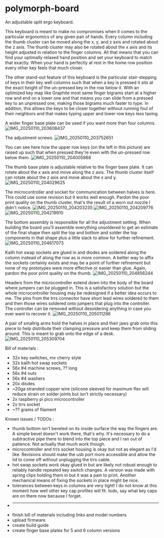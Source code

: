 # polymorph-board
An adjustable split ergo keyboard.

This keyboard is meant to make no compromises when it comes to the particular ergonomics of any given pair of hands. Every column including the thumb cluster can be moved along the x, y, and z axis and rotated about the z axis. The thumb cluster may also be rotated about the x axis and its height adjusted in relation to the finger columns. All that means that you can find your optimally relaxed hand position and set your keyboard to match that exactly. When your hand is perfectly at rest in the home row position every other key feels that much closer. 

The other stand-out feature of this keyboard is the particular stair-stepping of keys in their key well columns such that when a key is pressed it sits at the exact height of the un-pressed key in the row below it. With an optimized key map like Graphite most same finger bigrams start at a higher row and end on a lower one and that means you can slide from a pressed key to an unpressed one, making those bigrams much faster to type. In addition, this allows the keys to be closer together without running foul of their neighbors and that makes typing upper and lower row keys less taxing.

A wider finger base plate can be used if you want more than four columns.
![IMG_20250110_203608437](https://github.com/user-attachments/assets/b5d258c4-efec-4ebe-bb8e-207b00deffc2)

The adjustment screws.
![IMG_20250110_203752651](https://github.com/user-attachments/assets/1bca5ab3-baf0-4387-9625-17eecc45b76d)

You can see here how the upper row keys (on the left in this picture) are raised up such that when pressed they're even with the un-pressed row below them.
![IMG_20250110_204005868](https://github.com/user-attachments/assets/b4d5b770-d449-46d0-84c8-2078c94a75fd)

The thumb base plate is adjustable relative to the finger base plate. It can rotate about the x axis and move along the z axis. The thumb cluster itself can rotate about the z axis and move about the x and y.
![IMG_20250110_204029625](https://github.com/user-attachments/assets/aa81ae14-eec1-42cc-ba2f-ed9372bd197e)

The microcontroller and socket for communication between halves is here. This could use some revision but it works well enough. Pardon the poor print quality on the thumb cluster, that's the result of a worn out nozzle I didn't notice.
![IMG_20250110_204203235](https://github.com/user-attachments/assets/0b7413ba-6def-42da-ad27-2931fb214588)
![IMG_20250110_204209776](https://github.com/user-attachments/assets/528954d0-ddf8-4fea-8576-8c5f676db565)
![IMG_20250110_204219910](https://github.com/user-attachments/assets/db86c64f-d9b1-4d38-9b43-4cf2f23d818d)

The bottom assembly is responsible for all the adjustment setting. When building the board you'll assemble everything unsoldered to get an estimate of the final shape then split the top and bottom and solder the top components in that shape plus a little slack to allow for further refinement.
![IMG_20250110_204617073](https://github.com/user-attachments/assets/b43d128e-4b26-4417-bc32-90a3ee7db367)

Kailh hot swap sockets are glued in and diodes are soldered along the column instead of along the row as is more common. A better way to affix the sockets certainly exists and may be a point of further refinement but none of my prototypes were more effective or easier than glue. Again, pardon the poor print quality on the thumb.
![IMG_20250110_204856244](https://github.com/user-attachments/assets/4c306214-60d6-45cb-a231-bc08de962108)

Headers from the microcontroller extend down into the body of the board where jumpers can be plugged in. This is a satisfactory solution but the whole microcontroller housing may be redesigned if a better idea occurs to me. The pins from the trrs connector have short lead wires soldered to them and then those wires soldered onto jumpers that plug into the controller. The controller can be removed without desoldering anything in case you ever want to recover it.
![IMG_20250110_205011286](https://github.com/user-attachments/assets/1c6c2d5f-0c6e-440f-a349-82f9d075dbe6)

A pair of smallrig arms hold the halves in place and their jaws grab onto this piece to help distribute their clamping pressure and keep them from sliding around. This is meant to grab onto the edge of a desk.
![IMG_20250110_205309704](https://github.com/user-attachments/assets/283e6bdc-72c7-4f4e-a22c-619152686ff9)

Bill of materials :
* 32x key switches, mx cherry style
* 32x kailh hot swap sockets
* 56x #4 machine screws, ?? long
* 56x #4 nuts
* 56x #4 washers
* 20x diodes
* ~20ga stranded copper wire (silicone sleeved for maximum flex will reduce strain on solder joints but isn't strictly necessary)
* 2x raspberry pi pico microcontroller
* 2x trrs socket
* ~?? grams of filament

Known issues / TODOs :
* thumb bottom isn't beveled on its inside surface the way the fingers are. A simple bevel doesn't work there, that's why. It's necessary to do a subtractive pipe there to blend into the top piece and I ran out of patience. Not actually that much work though.
* microcontroller and trrs socket housing is okay but not as elegant as I'd like. Revisions should make the usb port more accessible and allow the lid to come off without unplugging the trrs cable.
* hot swap sockets work okay glued in but are likely not robust enough to reliably handle repeated key switch changes. A version was made with spring clips holding them in but it was a pain to print. Another mechanical means of fixing the sockets in place might be nice.
* tolerances between keys in columns are very tight! I do not know at this moment how well other key cap profiles will fit. todo, say what key caps are on there now because I forget.
* ---
* finish bill of materials including links and model numbers
* upload firmware
* create build guide
* create finger base plates for 5 and 6 column versions

